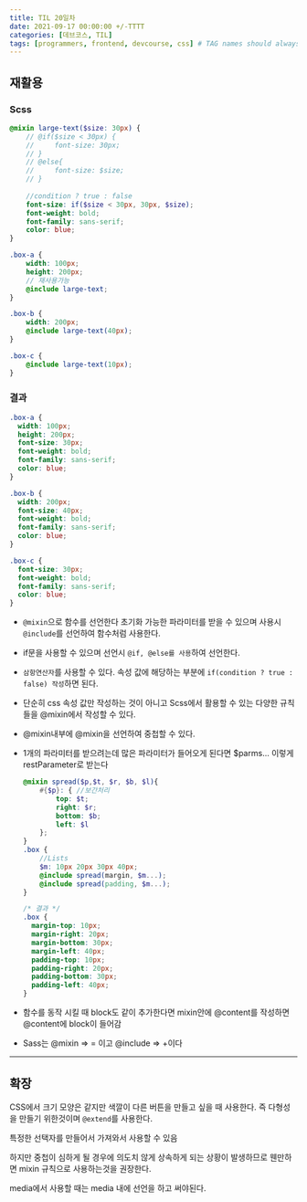 ```yaml
---
title: TIL 20일차
date: 2021-09-17 00:00:00 +/-TTTT
categories: [데브코스, TIL]
tags: [programmers, frontend, devcourse, css] # TAG names should always be lowercase
---
```

## 재활용

### Scss

```scss
@mixin large-text($size: 30px) {
    // @if($size < 30px) {
    //     font-size: 30px;    
    // } 
    // @else{
    //     font-size: $size;
    // }
    
    //condition ? true : false
    font-size: if($size < 30px, 30px, $size);
    font-weight: bold;
    font-family: sans-serif;
    color: blue;
}

.box-a {
    width: 100px;
    height: 200px;
    // 재사용가능
    @include large-text;
}

.box-b {
    width: 200px;
    @include large-text(40px);
}

.box-c {
    @include large-text(10px);
}
```

### 결과

```css
.box-a {
  width: 100px;
  height: 200px;
  font-size: 30px;
  font-weight: bold;
  font-family: sans-serif;
  color: blue;
}

.box-b {
  width: 200px;
  font-size: 40px;
  font-weight: bold;
  font-family: sans-serif;
  color: blue;
}

.box-c {
  font-size: 30px;
  font-weight: bold;
  font-family: sans-serif;
  color: blue;
}
```

- `@mixin`으로 함수를 선언한다 초기화 가능한 파라미터를 받을 수 있으며 사용시 `@include`를 선언하여 함수처럼 사용한다.
- if문을 사용할 수 있으며 선언시 `@if, @else를 사용`하여 선언한다.
- `삼항연산자`를 사용할 수 있다. 속성 값에 해당하는 부분에 `if(condition ? true : false) 작성`하면 된다.
- 단순히 css 속성 값만 작성하는 것이 아니고 Scss에서 활용할 수 있는 다양한 규칙들을 @mixin에서 작성할 수 있다.
- @mixin내부에 @mixin을 선언하여 중첩할 수 있다.
- 1개의 파라미터를 받으려는데 많은 파라미터가 들어오게 된다면 $parms... 이렇게 restParameter로 받는다

    ```scss
    @mixin spread($p,$t, $r, $b, $l){
        #{$p}: { //보간처리
            top: $t;
            right: $r;
            bottom: $b;
            left: $l
        };
    }
    .box {
        //Lists
        $m: 10px 20px 30px 40px;
        @include spread(margin, $m...);
        @include spread(padding, $m...);    
    }
    ```

    ```css
    /* 결과 */
    .box {
      margin-top: 10px;
      margin-right: 20px;
      margin-bottom: 30px;
      margin-left: 40px;
      padding-top: 10px;
      padding-right: 20px;
      padding-bottom: 30px;
      padding-left: 40px;
    }
    ```

- 함수를 동작 시킬 때 block도 같이 추가한다면 mixin안에 @content를 작성하면 @content에 block이 들어감
- Sass는 @mixin ⇒ = 이고 @include ⇒ +이다

---

## 확장

CSS에서 크기 모양은 같지만 색깔이 다른 버튼을 만들고 싶을 때 사용한다. 즉 다형성을 만들기 위한것이며 `@extend`를 사용한다.

특정한 선택자를 만들어서 가져와서 사용할 수 있음

하지만 중첩이 심하게 될 경우에 의도치 않게 상속하게 되는 상황이 발생하므로 웬만하면 mixin 규칙으로 사용하는것을 권장한다.

media에서 사용할 때는 media 내에 선언을 하고 써야된다.